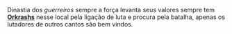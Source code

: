 Dinastia dos *guerreiros* sempre a força levanta seus valores sempre tem **[Orkrashs](obsidian://open?vault=Obsidian&file=Sub-Obsidians%2FRPG%2FPlayers%2FLegados)** nesse local pela ligação de luta e procura pela batalha, apenas os lutadores de outros cantos são bem vindos.
